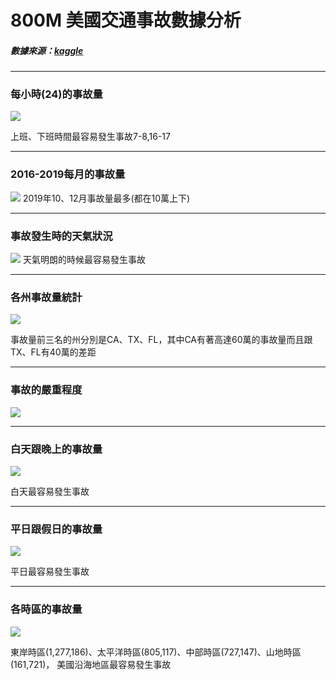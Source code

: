 # 800M 美國交通事故數據分析
##### 數據來源：[kaggle](https://www.kaggle.com/sobhanmoosavi/us-accidents)
----

### 每小時(24)的事故量
![](https://i.imgur.com/g13ldbl.png)

上班、下班時間最容易發生事故7-8,16-17

----

### 2016-2019每月的事故量
![](https://i.imgur.com/yj4t0dz.png)
2019年10、12月事故量最多(都在10萬上下)

----

### 事故發生時的天氣狀況
![](https://i.imgur.com/o7XawzC.png)
天氣明朗的時候最容易發生事故

----

### 各州事故量統計
![](https://i.imgur.com/uth84OT.png)

事故量前三名的州分別是CA、TX、FL，其中CA有著高達60萬的事故量而且跟TX、FL有40萬的差距


----

### 事故的嚴重程度
![](https://i.imgur.com/zznwIOD.png)

----

### 白天跟晚上的事故量
![](https://i.imgur.com/tBp7g67.png)

白天最容易發生事故

----

### 平日跟假日的事故量
![](https://i.imgur.com/4yoFHg7.png)

平日最容易發生事故

----

### 各時區的事故量
![](https://i.imgur.com/MicmCcy.png)

東岸時區(1,277,186)、太平洋時區(805,117)、中部時區(727,147)、山地時區(161,721)，
美國沿海地區最容易發生事故